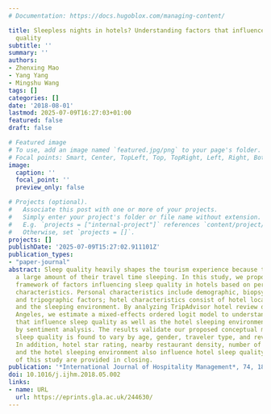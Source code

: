 ```yaml
---
# Documentation: https://docs.hugoblox.com/managing-content/

title: Sleepless nights in hotels? Understanding factors that influence hotel sleep
  quality
subtitle: ''
summary: ''
authors:
- Zhenxing Mao
- Yang Yang
- Mingshu Wang
tags: []
categories: []
date: '2018-08-01'
lastmod: 2025-07-09T16:27:03+01:00
featured: false
draft: false

# Featured image
# To use, add an image named `featured.jpg/png` to your page's folder.
# Focal points: Smart, Center, TopLeft, Top, TopRight, Left, Right, BottomLeft, Bottom, BottomRight.
image:
  caption: ''
  focal_point: ''
  preview_only: false

# Projects (optional).
#   Associate this post with one or more of your projects.
#   Simply enter your project's folder or file name without extension.
#   E.g. `projects = ["internal-project"]` references `content/project/deep-learning/index.md`.
#   Otherwise, set `projects = []`.
projects: []
publishDate: '2025-07-09T15:27:02.911101Z'
publication_types:
- "paper-journal"
abstract: Sleep quality heavily shapes the tourism experience because tourists spend
  a large amount of their travel time sleeping. In this study, we propose a conceptual
  framework of factors influencing sleep quality in hotels based on personal and hotel
  characteristics. Personal characteristics include demographic, biopsychosocial,
  and tripographic factors; hotel characteristics consist of hotel location, facilities,
  and the sleeping environment. By analyzing TripAdvisor hotel review data in Los
  Angeles, we estimate a mixed-effects ordered logit model to understand the factors
  that influence sleep quality as well as the hotel sleeping environment as indicated
  by sentiment analysis. The results validate our proposed conceptual model. Hotel
  sleep quality is found to vary by age, gender, traveler type, and review experience.
  In addition, hotel star rating, nearby restaurant density, number of hotel floors,
  and the hotel sleeping environment also influence hotel sleep quality. Implications
  of this study are provided in closing.
publication: '*International Journal of Hospitality Management*, 74, 189--201. https://doi.org/10.1016/j.ijhm.2018.05.002'
doi: 10.1016/j.ijhm.2018.05.002
links:
- name: URL
  url: https://eprints.gla.ac.uk/244630/
---
```

